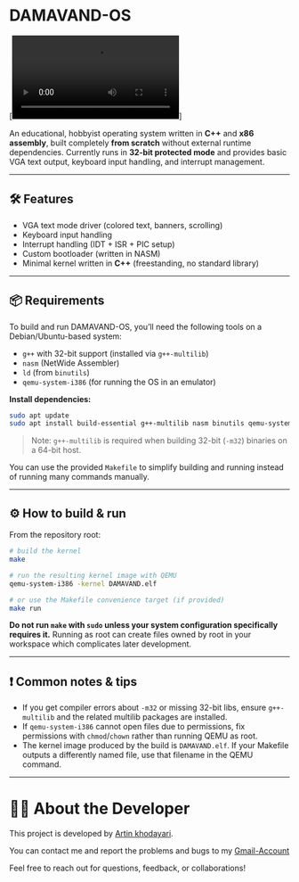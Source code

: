 # DAMAVAND-OS

[![Boom!](video/DAMAVAND-RECORD-FOR-README.mkv)]

An educational, hobbyist operating system written in **C++** and **x86 assembly**, built completely **from scratch** without external runtime dependencies. Currently runs in **32-bit protected mode** and provides basic VGA text output, keyboard input handling, and interrupt management.

---

## 🛠 Features

* VGA text mode driver (colored text, banners, scrolling)
* Keyboard input handling
* Interrupt handling (IDT + ISR + PIC setup)
* Custom bootloader (written in NASM)
* Minimal kernel written in **C++** (freestanding, no standard library)

---

## 📦 Requirements

To build and run DAMAVAND-OS, you’ll need the following tools on a Debian/Ubuntu-based system:

* `g++` with 32-bit support (installed via `g++-multilib`)
* `nasm` (NetWide Assembler)
* `ld` (from `binutils`)
* `qemu-system-i386` (for running the OS in an emulator)

**Install dependencies:**

```sh
sudo apt update
sudo apt install build-essential g++-multilib nasm binutils qemu-system-i386
```

> Note: `g++-multilib` is required when building 32-bit (`-m32`) binaries on a 64-bit host.

You can use the provided `Makefile` to simplify building and running instead of running many commands manually.

---

## ⚙️ How to build & run

From the repository root:

```sh
# build the kernel
make

# run the resulting kernel image with QEMU
qemu-system-i386 -kernel DAMAVAND.elf

# or use the Makefile convenience target (if provided)
make run
```

**Do not run `make` with `sudo` unless your system configuration specifically requires it.** Running as root can create files owned by root in your workspace which complicates later development.

---

## ❗ Common notes & tips

* If you get compiler errors about `-m32` or missing 32-bit libs, ensure `g++-multilib` and the related multilib packages are installed.
* If `qemu-system-i386` cannot open files due to permissions, fix permissions with `chmod`/`chown` rather than running QEMU as root.
* The kernel image produced by the build is `DAMAVAND.elf`. If your Makefile outputs a differently named file, use that filename in the QEMU command.

---

# 🧑‍💻 About the Developer

This project is developed by [Artin khodayari](https://github.com/Artin-khodayari).

You can contact me and report the problems and bugs to my [Gmail-Account](mailto:ArtinKhodayari2010@gmail.com)

Feel free to reach out for questions, feedback, or collaborations!